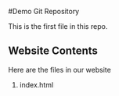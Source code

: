 #Demo Git Repository

This is the first file in this repo. 

## Website Contents 

Here are the files in our website

1. index.html